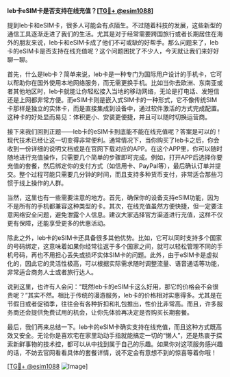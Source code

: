 **leb卡eSIM卡是否支持在线充值？[[TG💪+ @esim1088](https://t.me/s/esim1088)]**

提到leb卡和eSIM卡，很多人可能会有点陌生。不过随着科技的发展，这些新型的通信工具逐渐走进了我们的生活。尤其是对于经常需要跨国旅行或者长期居住在海外的朋友来说，leb卡和eSIM卡成了他们不可或缺的好帮手。那么问题来了，leb卡的eSIM卡是否支持在线充值呢？这个问题困扰了不少人，今天就让我们来好好聊一聊。

首先，什么是leb卡？简单来说，leb卡是一种专门为国际用户设计的手机卡，它可以帮助你在国外使用本地网络服务，而无需更换手机。比如当你去欧洲、东南亚或者其他地区时，leb卡就能让你轻松接入当地的移动网络，无论是打电话、发短信还是上网都非常方便。而eSIM卡则是嵌入式SIM卡的一种形式，它不像传统SIM卡那样是独立的实体卡，而是直接集成到设备中，通过软件激活的方式完成配置。这种卡的好处显而易见：体积更小、安装更便捷，并且可以随时切换运营商。

接下来我们回到正题——leb卡的eSIM卡到底能不能在线充值呢？答案是可以的！现代技术已经让这一切变得非常便利。通常情况下，当你购买了leb卡之后，你会收到一份详细的说明文档或是在官网下载对应的APP。在这个APP里，你可以随时随地进行充值操作，只需要几个简单的步骤即可完成。例如，打开APP后选择你要充值的套餐，然后绑定你的支付方式（如信用卡、PayPal等），最后确认订单并提交。整个过程可能只需要几分钟的时间，而且支持多种货币支付，非常适合那些习惯于线上操作的人群。

当然，这里也有一些需要注意的地方。首先，确保你的设备支持eSIM功能，因为不是所有的手机都兼容这种类型的卡。其次，在线充值虽然方便快捷，但一定要注意网络安全问题，避免泄露个人信息。建议大家选择官方渠道进行充值，这样不仅更有保障，还能享受更多的优惠活动。

除此之外，leb卡的eSIM卡还具备很多其他优势。比如，它可以同时支持多个国家的号码绑定，这意味着如果你经常往返于多个国家之间，就可以轻松管理不同的手机号码，再也不用担心丢失或损坏实体SIM卡的问题。此外，由于eSIM卡是虚拟化的，因此它的灵活性极高，可以根据实际需求随时调整流量、语音通话等功能，非常适合商务人士或者旅行达人。

说到这里，也许有人会问：“既然leb卡的eSIM卡这么好用，那它的价格会不会很贵呢？”其实不然。相比于传统的漫游服务，leb卡的价格相对实惠得多。尤其是在节假日或者促销季，往往会有各种折扣和礼包推出，性价比非常高。而且，许多服务商还会提供免费试用的机会，让你先体验再决定是否购买长期套餐。

最后，我们再来总结一下。leb卡的eSIM卡确实支持在线充值，而且这种方式既高效又安全。无论你是喜欢宅在家里动动手指就能搞定一切的“懒人”，还是热衷于探索新鲜事物的技术控，都可以从中找到属于自己的乐趣。如果你对这项服务感兴趣的话，不妨去官网看看具体的套餐详情，说不定会有意想不到的惊喜等着你哦！

[[TG💪+ @esim1088](https://t.me/s/esim1088) ![Image](https://i.postimg.cc/4NQfJmqS/Snipaste-2025-05-13-00-14-12.png)]